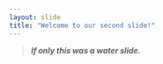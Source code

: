 ```yaml
---
layout: slide
title: "Welcome to our second slide!"
---
```

> _**If only this was a water slide.**_
